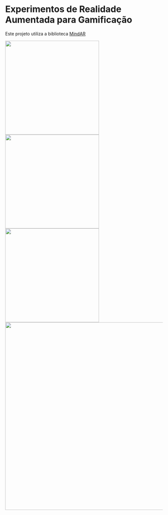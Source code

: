 # Experimentos de Realidade Aumentada para Gamificação

Este projeto utiliza a biblioteca [MindAR](https://hiukim.github.io/mind-ar-js-doc/)

<img src="/demos/quadros.gif" width="300">

<img src="/demos/potti_nuke.gif" width="300">

<img src="/demos/potti_escrita.gif" width="300">

<img src="/demos/clarisse.gif" width="600">


